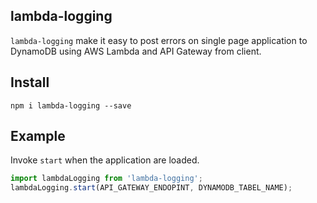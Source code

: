 ## lambda-logging

`lambda-logging` make it easy to post errors on single page application to DynamoDB using AWS Lambda and API Gateway from client.

## Install

```
npm i lambda-logging --save
```

## Example

Invoke `start` when the application are loaded.

```JavaScript
import lambdaLogging from 'lambda-logging';
lambdaLogging.start(API_GATEWAY_ENDOPINT, DYNAMODB_TABEL_NAME);
```
